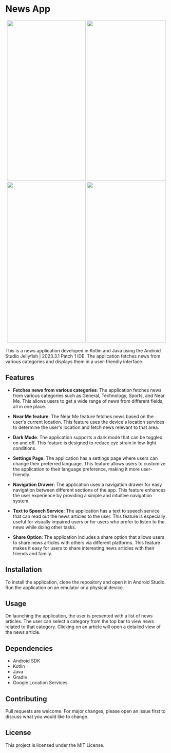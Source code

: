 # News App


<p align="center">
  <img src="https://github.com/Rupin-Oberoi/News_App/assets/82911845/e27e6640-6619-463f-a7da-f0af76f780d2" width="245" height="500">
  <img src="https://github.com/Rupin-Oberoi/News_App/assets/82911845/a8826ead-56b4-459e-bc31-25f1f92db811" width="245" height="500">
  <img src="https://github.com/Rupin-Oberoi/News_App/assets/82911845/c98d5418-39a1-4526-bc58-637be7602aad" width="245" height="500">
  <img src="https://github.com/Rupin-Oberoi/News_App/assets/82911845/ca6028d7-fd14-4cb1-abb5-8018528d433a" width="245" height="500">
</p>
This is a news application developed in Kotlin and Java using the Android Studio Jellyfish | 2023.3.1 Patch 1 IDE. The application fetches news from various categories and displays them in a user-friendly interface.

## Features

- **Fetches news from various categories**: The application fetches news from various categories such as General, Technology, Sports, and Near Me. This allows users to get a wide range of news from different fields, all in one place.

- **Near Me feature**: The Near Me feature fetches news based on the user's current location. This feature uses the device's location services to determine the user's location and fetch news relevant to that area.

- **Dark Mode**: The application supports a dark mode that can be toggled on and off. This feature is designed to reduce eye strain in low-light conditions.

- **Settings Page**: The application has a settings page where users can change their preferred language. This feature allows users to customize the application to their language preference, making it more user-friendly.

- **Navigation Drawer**: The application uses a navigation drawer for easy navigation between different sections of the app. This feature enhances the user experience by providing a simple and intuitive navigation system.

- **Text to Speech Service**: The application has a text to speech service that can read out the news articles to the user. This feature is especially useful for visually impaired users or for users who prefer to listen to the news while doing other tasks.

- **Share Option**: The application includes a share option that allows users to share news articles with others via different platforms. This feature makes it easy for users to share interesting news articles with their friends and family.

## Installation

To install the application, clone the repository and open it in Android Studio. Run the application on an emulator or a physical device.

## Usage

On launching the application, the user is presented with a list of news articles. The user can select a category from the top bar to view news related to that category. Clicking on an article will open a detailed view of the news article.

## Dependencies

- Android SDK
- Kotlin
- Java
- Gradle
- Google Location Services

## Contributing

Pull requests are welcome. For major changes, please open an issue first to discuss what you would like to change.

## License

This project is licensed under the MIT License.
